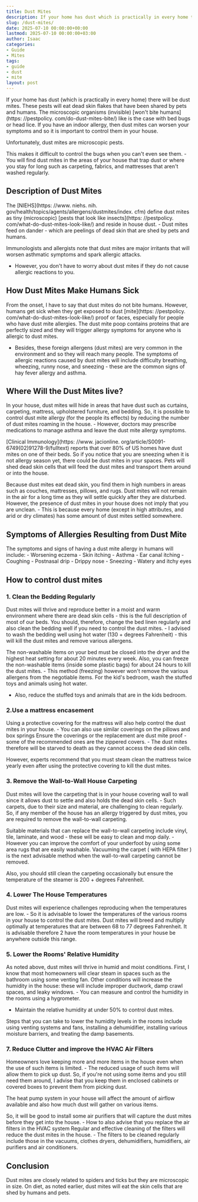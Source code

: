 ```yaml
---
title: Dust Mites
description: If your home has dust which is practically in every home there will be dust mites. These pests will eat dead skin flakes that have been shared by pets and...
slug: /dust-mites/
date: 2025-07-10 00:00:00+00:00
lastmod: 2025-07-10 00:00:00+03:00
author: Isaac
categories:
- Guide
- Mites
tags:
- guide
- dust
- mite
layout: post
---
```


If your home has dust (which is practically in every home) there will be dust mites. These pests will eat dead skin flakes that have been shared by pets and humans. The microscopic organisms (invisible) [won't bite humans](https: //pestpolicy. com/do-dust-mites-bite/) like is the case with bed bugs or head lice. If you have an indoor allergy, then dust mites can worsen your symptoms and so it is important to control them in your house.

Unfortunately, dust mites are microscopic pests.

This makes it difficult to control the bugs when you can't even see them. - You will find dust mites in the areas of your house that trap dust or where you stay for long such as carpeting, fabrics, and mattresses that aren't washed regularly.

##  Description of Dust Mites

The [NIEHS](https: //www. niehs. nih. gov/health/topics/agents/allergens/dustmites/index. cfm) define dust mites as tiny (microscopic) [pests that look like insects](https: //pestpolicy. com/what-do-dust-mites-look-like/) and reside in house dust. - Dust mites feed on dander - which are peelings of dead skin that are shed by pets and humans.

Immunologists and allergists note that dust mites are major irritants that will worsen asthmatic symptoms and spark allergic attacks.

- However, you don't have to worry about dust mites if they do not cause allergic reactions to you.

##  How Dust Mites Make Humans Sick

From the onset, I have to say that dust mites do not bite humans. However, humans get sick when they get exposed to dust [mite](https: //pestpolicy. com/what-do-dust-mites-look-like/) proof or faces, especially for people who have dust mite allergies. The dust mite poop contains proteins that are perfectly sized and they will trigger allergy symptoms for anyone who is allergic to dust mites.

- Besides, these foreign allergens (dust mites) are very common in the environment and so they will reach many people. The symptoms of allergic reactions caused by dust mites will include difficulty breathing, wheezing, runny nose, and sneezing - these are the common signs of hay fever allergy and asthma.

##  Where Will the Dust Mites live?

In your house, dust mites will hide in areas that have dust such as curtains, carpeting, mattress, upholstered furniture, and bedding. So, it is possible to control dust mite allergy (for the people its effects) by reducing the number of dust mites roaming in the house. - However, doctors may prescribe medications to manage asthma and leave the dust mite allergy symptoms.

[Clinical Immunology](https: //www. jacionline. org/article/S0091-6749(02)91278-9/fulltext) reports that over 80% of US homes have dust mites on one of their beds. So if you notice that you are sneezing when it is not allergy season yet, there could be dust mites in your spaces. Pets will shed dead skin cells that will feed the dust mites and transport them around or into the house.

Because dust mites eat dead skin, you find them in high numbers in areas such as couches, mattresses, pillows, and rugs. Dust mites will not remain in the air for a long time as they will settle quickly after they are disturbed. However, the presence of dust mites in your house does not imply that you are unclean. - This is because every home (except in high attributes, and arid or dry climates) has some amount of dust mites settled somewhere.

##  Symptoms of Allergies Resulting from Dust Mite

The symptoms and signs of having a dust mite allergy in humans will include: - Worsening eczema - Skin itching - Asthma - Ear canal itching - Coughing - Postnasal drip - Drippy nose - Sneezing - Watery and itchy eyes

##  How to control dust mites

###  1. Clean the Bedding Regularly

Dust mites will thrive and reproduce better in a moist and warm environment where there are dead skin cells - this is the full description of most of our beds. You should, therefore, change the bed linen regularly and also clean the bedding well if you need to control the dust mites. - I advised to wash the bedding well using hot water (130 + degrees Fahrenheit) - this will kill the dust mites and remove various allergens.

The non-washable items on your bed must be closed into the dryer and the highest heat setting for about 20 minutes every week. Also, you can freeze the non-washable items (inside some plastic bags) for about 24 hours to kill the dust mites. - This method (freezing) however won't remove the various allergens from the negotiable items. For the kid's bedroom, wash the stuffed toys and animals using hot water.

- Also, reduce the stuffed toys and animals that are in the kids bedroom.

###  2.Use a mattress encasement

Using a protective covering for the mattress will also help control the dust mites in your house. - You can also use similar coverings on the pillows and box springs Ensure the coverings or the replacement are dust mite proof - some of the recommended ones are the zippered covers. - The dust mites therefore will be starved to death as they cannot access the dead skin cells.

However, experts recommend that you must steam clean the mattress twice yearly even after using the protective covering to kill the dust mites.

###  3. Remove the Wall-to-Wall House Carpeting

Dust mites will love the carpeting that is in your house covering wall to wall since it allows dust to settle and also holds the dead skin cells. - Such carpets, due to their size and material, are challenging to clean regularly. So, if any member of the house has an allergy triggered by dust mites, you are required to remove the wall-to-wall carpeting.

Suitable materials that can replace the wall-to-wall carpeting include vinyl, tile, laminate, and wood - these will be easy to clean and mop daily. - However you can improve the comfort of your underfoot by using some area rugs that are easily washable. Vacuuming the carpet ( with HEPA filter ) is the next advisable method when the wall-to-wall carpeting cannot be removed.

Also, you should still clean the carpeting occasionally but ensure the temperature of the steamer is 200 + degrees Fahrenheit.

###  4. Lower The House Temperatures

Dust mites will experience challenges reproducing when the temperatures are low. - So it is advisable to lower the temperatures of the various rooms in your house to control the dust mites. Dust mites will breed and multiply optimally at temperatures that are between 68 to 77 degrees Fahrenheit. It is advisable therefore 2 have the room temperatures in your house be anywhere outside this range.

###  5. Lower the Rooms' Relative Humidity

As noted above, dust mites will thrive in humid and moist conditions. First, I know that most homeowners will clear steam in spaces such as the bathroom using some venting fan. Other conditions will increase the humidity in the house: these will include improper ductwork, damp crawl spaces, and leaky windows. - You can measure and control the humidity in the rooms using a hygrometer.

- Maintain the relative humidity at under 50% to control dust mites.

Steps that you can take to lower the humidity levels in the rooms include using venting systems and fans, installing a dehumidifier, installing various moisture barriers, and treating the damp basements.

###  7. Reduce Clutter and improve the HVAC Air Filters

Homeowners love keeping more and more items in the house even when the use of such items is limited. - The reduced usage of such items will allow them to pick up dust. So, if you're not using some items and you still need them around, I advise that you keep them in enclosed cabinets or covered boxes to prevent them from picking dust.

The heat pump system in your house will affect the amount of airflow available and also how much dust will gather on various items.

So, it will be good to install some air purifiers that will capture the dust mites before they get into the house. - How to also advise that you replace the air filters in the HVAC system Regular and effective cleaning of the filters will reduce the dust mites in the house. - The filters to be cleaned regularly include those in the vacuums, clothes dryers, dehumidifiers, humidifiers, air purifiers and air conditioners.

##  Conclusion

Dust mites are closely related to spiders and ticks but they are microscopic in size. On diet, as noted earlier, dust mites will eat the skin cells that are shed by humans and pets.
